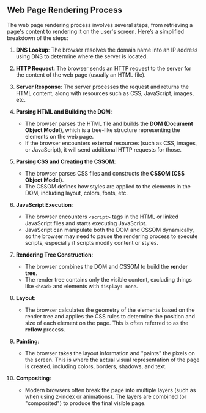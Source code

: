 ## Web Page Rendering Process

The web page rendering process involves several steps, from retrieving a page's content to rendering it on the user's screen. Here’s a simplified breakdown of the steps:

1. **DNS Lookup**: The browser resolves the domain name into an IP address using DNS to determine where the server is located.

2. **HTTP Request**: The browser sends an HTTP request to the server for the content of the web page (usually an HTML file).

3. **Server Response**: The server processes the request and returns the HTML content, along with resources such as CSS, JavaScript, images, etc.

4. **Parsing HTML and Building the DOM**: 
   - The browser parses the HTML file and builds the **DOM (Document Object Model)**, which is a tree-like structure representing the elements on the web page.
   - If the browser encounters external resources (such as CSS, images, or JavaScript), it will send additional HTTP requests for those.

5. **Parsing CSS and Creating the CSSOM**:
   - The browser parses CSS files and constructs the **CSSOM (CSS Object Model)**. 
   - The CSSOM defines how styles are applied to the elements in the DOM, including layout, colors, fonts, etc.

6. **JavaScript Execution**:
   - The browser encounters `<script>` tags in the HTML or linked JavaScript files and starts executing JavaScript.
   - JavaScript can manipulate both the DOM and CSSOM dynamically, so the browser may need to pause the rendering process to execute scripts, especially if scripts modify content or styles.

7. **Rendering Tree Construction**:
   - The browser combines the DOM and CSSOM to build the **render tree**. 
   - The render tree contains only the visible content, excluding things like `<head>` and elements with `display: none`.

8. **Layout**:
   - The browser calculates the geometry of the elements based on the render tree and applies the CSS rules to determine the position and size of each element on the page. This is often referred to as the **reflow** process.

9. **Painting**:
   - The browser takes the layout information and "paints" the pixels on the screen. This is where the actual visual representation of the page is created, including colors, borders, shadows, and text.

10. **Compositing**:
    - Modern browsers often break the page into multiple layers (such as when using z-index or animations). The layers are combined (or "composited") to produce the final visible page.


